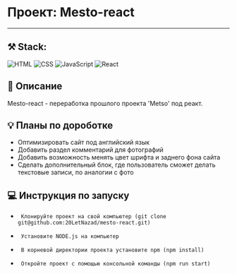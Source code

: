 # Проект: Mesto-react

---

## :hammer_and_pick: Stack:
![HTML](https://camo.githubusercontent.com/49fbb99f92674cc6825349b154b65aaf4064aec465d61e8e1f9fb99da3d922a1/68747470733a2f2f696d672e736869656c64732e696f2f62616467652f68746d6c352d2532334533344632362e7376673f7374796c653d666f722d7468652d6261646765266c6f676f3d68746d6c35266c6f676f436f6c6f723d7768697465)
![CSS](https://camo.githubusercontent.com/e6b67b27998fca3bccf4c0ee479fc8f9de09d91f389cccfbe6cb1e29c10cfbd7/68747470733a2f2f696d672e736869656c64732e696f2f62616467652f637373332d2532333135373242362e7376673f7374796c653d666f722d7468652d6261646765266c6f676f3d63737333266c6f676f436f6c6f723d7768697465)
![JavaScript](https://camo.githubusercontent.com/aeddc848275a1ffce386dc81c04541654ca07b2c43bbb8ad251085c962672aea/68747470733a2f2f696d672e736869656c64732e696f2f62616467652f6a6176617363726970742d2532333332333333302e7376673f7374796c653d666f722d7468652d6261646765266c6f676f3d6a617661736372697074266c6f676f436f6c6f723d253233463744463145)
![React](https://camo.githubusercontent.com/ab4c3c731a174a63df861f7b118d6c8a6c52040a021a552628db877bd518fe84/68747470733a2f2f696d672e736869656c64732e696f2f62616467652f72656163742d2532333230323332612e7376673f7374796c653d666f722d7468652d6261646765266c6f676f3d7265616374266c6f676f436f6c6f723d253233363144414642)

## :blue_book: Описание

Mesto-react - переработка прошлого проекта 'Metso' под реакт.

## :bulb: Планы по дороботке

- Оптимизировать сайт под английский язык
- Добавить раздел комментарий для фотографий
- Добавить возможность менять цвет шрифта и заднего фона сайта
- Сделать дополнительный блок, где пользователь сможет делать текстовые записи, по аналогии с фото

## :computer: Инструкция по запуску

-      Клонируйте проект на свой компьютер (git clone git@github.com:20LetNazad/mesto-react.git)
-      Установите NODE.js на компьютер
-      В корневой директории проекта установите npm (npm install)
-      Откройте проект с помощью консольной команды (npm run start)
